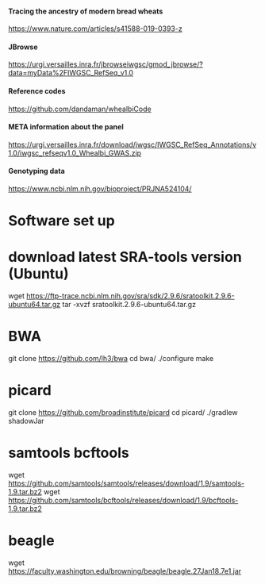 #### Tracing the ancestry of modern bread wheats
https://www.nature.com/articles/s41588-019-0393-z

#### JBrowse
https://urgi.versailles.inra.fr/jbrowseiwgsc/gmod_jbrowse/?data=myData%2FIWGSC_RefSeq_v1.0

#### Reference codes
https://github.com/dandaman/whealbiCode

#### META information about the panel
https://urgi.versailles.inra.fr/download/iwgsc/IWGSC_RefSeq_Annotations/v1.0/iwgsc_refseqv1.0_Whealbi_GWAS.zip

#### Genotyping data
https://www.ncbi.nlm.nih.gov/bioproject/PRJNA524104/


# Software set up

# download latest SRA-tools version (Ubuntu)
wget https://ftp-trace.ncbi.nlm.nih.gov/sra/sdk/2.9.6/sratoolkit.2.9.6-ubuntu64.tar.gz
tar -xvzf sratoolkit.2.9.6-ubuntu64.tar.gz

# BWA
git clone https://github.com/lh3/bwa
cd bwa/
./configure
make

# picard
git clone https://github.com/broadinstitute/picard
cd picard/
./gradlew shadowJar

# samtools bcftools
wget https://github.com/samtools/samtools/releases/download/1.9/samtools-1.9.tar.bz2
wget https://github.com/samtools/bcftools/releases/download/1.9/bcftools-1.9.tar.bz2

# beagle
wget https://faculty.washington.edu/browning/beagle/beagle.27Jan18.7e1.jar